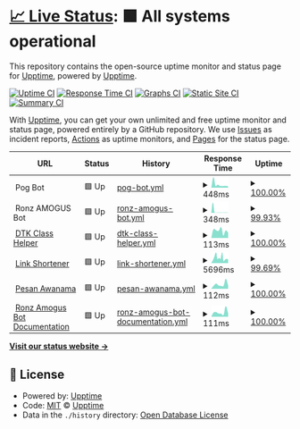 # [📈 Live Status](https://upptime.github.io/upptime): <!--live status--> **🟩 All systems operational**

This repository contains the open-source uptime monitor and status page for [Upptime](https://upptime.js.org), powered by [Upptime](https://github.com/upptime/upptime).

[![Uptime CI](https://github.com/lordronz/status/workflows/Uptime%20CI/badge.svg)](https://github.com/lordronz/status/actions?query=workflow%3A%22Uptime+CI%22)
[![Response Time CI](https://github.com/lordronz/status/workflows/Response%20Time%20CI/badge.svg)](https://github.com/lordronz/status/actions?query=workflow%3A%22Response+Time+CI%22)
[![Graphs CI](https://github.com/lordronz/status/workflows/Graphs%20CI/badge.svg)](https://github.com/lordronz/status/actions?query=workflow%3A%22Graphs+CI%22)
[![Static Site CI](https://github.com/lordronz/status/workflows/Static%20Site%20CI/badge.svg)](https://github.com/lordronz/status/actions?query=workflow%3A%22Static+Site+CI%22)
[![Summary CI](https://github.com/lordronz/status/workflows/Summary%20CI/badge.svg)](https://github.com/lordronz/status/actions?query=workflow%3A%22Summary+CI%22)

With [Upptime](https://upptime.js.org), you can get your own unlimited and free uptime monitor and status page, powered entirely by a GitHub repository. We use [Issues](https://github.com/upptime/upptime/issues) as incident reports, [Actions](https://github.com/lordronz/status/actions) as uptime monitors, and [Pages](https://upptime.github.io/upptime) for the status page.

<!--start: status pages-->
<!-- This summary is generated by Upptime (https://github.com/upptime/upptime) -->
<!-- Do not edit this manually, your changes will be overwritten -->
<!-- prettier-ignore -->
| URL | Status | History | Response Time | Uptime |
| --- | ------ | ------- | ------------- | ------ |
| <img alt="" src="https://icons.duckduckgo.com/ip3/null.ico" height="13"> Pog Bot | 🟩 Up | [pog-bot.yml](https://github.com/LordRonz/status/commits/HEAD/history/pog-bot.yml) | <details><summary><img alt="Response time graph" src="./graphs/pog-bot/response-time-week.png" height="20"> 448ms</summary><br><a href="https://lordronz.github.io/status/history/pog-bot"><img alt="Response time 2341" src="https://img.shields.io/endpoint?url=https%3A%2F%2Fraw.githubusercontent.com%2FLordRonz%2Fstatus%2FHEAD%2Fapi%2Fpog-bot%2Fresponse-time.json"></a><br><a href="https://lordronz.github.io/status/history/pog-bot"><img alt="24-hour response time 197" src="https://img.shields.io/endpoint?url=https%3A%2F%2Fraw.githubusercontent.com%2FLordRonz%2Fstatus%2FHEAD%2Fapi%2Fpog-bot%2Fresponse-time-day.json"></a><br><a href="https://lordronz.github.io/status/history/pog-bot"><img alt="7-day response time 448" src="https://img.shields.io/endpoint?url=https%3A%2F%2Fraw.githubusercontent.com%2FLordRonz%2Fstatus%2FHEAD%2Fapi%2Fpog-bot%2Fresponse-time-week.json"></a><br><a href="https://lordronz.github.io/status/history/pog-bot"><img alt="30-day response time 1563" src="https://img.shields.io/endpoint?url=https%3A%2F%2Fraw.githubusercontent.com%2FLordRonz%2Fstatus%2FHEAD%2Fapi%2Fpog-bot%2Fresponse-time-month.json"></a><br><a href="https://lordronz.github.io/status/history/pog-bot"><img alt="1-year response time 2341" src="https://img.shields.io/endpoint?url=https%3A%2F%2Fraw.githubusercontent.com%2FLordRonz%2Fstatus%2FHEAD%2Fapi%2Fpog-bot%2Fresponse-time-year.json"></a></details> | <details><summary><a href="https://lordronz.github.io/status/history/pog-bot">100.00%</a></summary><a href="https://lordronz.github.io/status/history/pog-bot"><img alt="All-time uptime 99.32%" src="https://img.shields.io/endpoint?url=https%3A%2F%2Fraw.githubusercontent.com%2FLordRonz%2Fstatus%2FHEAD%2Fapi%2Fpog-bot%2Fuptime.json"></a><br><a href="https://lordronz.github.io/status/history/pog-bot"><img alt="24-hour uptime 100.00%" src="https://img.shields.io/endpoint?url=https%3A%2F%2Fraw.githubusercontent.com%2FLordRonz%2Fstatus%2FHEAD%2Fapi%2Fpog-bot%2Fuptime-day.json"></a><br><a href="https://lordronz.github.io/status/history/pog-bot"><img alt="7-day uptime 100.00%" src="https://img.shields.io/endpoint?url=https%3A%2F%2Fraw.githubusercontent.com%2FLordRonz%2Fstatus%2FHEAD%2Fapi%2Fpog-bot%2Fuptime-week.json"></a><br><a href="https://lordronz.github.io/status/history/pog-bot"><img alt="30-day uptime 98.92%" src="https://img.shields.io/endpoint?url=https%3A%2F%2Fraw.githubusercontent.com%2FLordRonz%2Fstatus%2FHEAD%2Fapi%2Fpog-bot%2Fuptime-month.json"></a><br><a href="https://lordronz.github.io/status/history/pog-bot"><img alt="1-year uptime 99.32%" src="https://img.shields.io/endpoint?url=https%3A%2F%2Fraw.githubusercontent.com%2FLordRonz%2Fstatus%2FHEAD%2Fapi%2Fpog-bot%2Fuptime-year.json"></a></details>
| <img alt="" src="https://ronz-amogus.vercel.app/favicon.ico" height="13"> Ronz AMOGUS Bot | 🟩 Up | [ronz-amogus-bot.yml](https://github.com/LordRonz/status/commits/HEAD/history/ronz-amogus-bot.yml) | <details><summary><img alt="Response time graph" src="./graphs/ronz-amogus-bot/response-time-week.png" height="20"> 348ms</summary><br><a href="https://lordronz.github.io/status/history/ronz-amogus-bot"><img alt="Response time 1671" src="https://img.shields.io/endpoint?url=https%3A%2F%2Fraw.githubusercontent.com%2FLordRonz%2Fstatus%2FHEAD%2Fapi%2Fronz-amogus-bot%2Fresponse-time.json"></a><br><a href="https://lordronz.github.io/status/history/ronz-amogus-bot"><img alt="24-hour response time 397" src="https://img.shields.io/endpoint?url=https%3A%2F%2Fraw.githubusercontent.com%2FLordRonz%2Fstatus%2FHEAD%2Fapi%2Fronz-amogus-bot%2Fresponse-time-day.json"></a><br><a href="https://lordronz.github.io/status/history/ronz-amogus-bot"><img alt="7-day response time 348" src="https://img.shields.io/endpoint?url=https%3A%2F%2Fraw.githubusercontent.com%2FLordRonz%2Fstatus%2FHEAD%2Fapi%2Fronz-amogus-bot%2Fresponse-time-week.json"></a><br><a href="https://lordronz.github.io/status/history/ronz-amogus-bot"><img alt="30-day response time 1074" src="https://img.shields.io/endpoint?url=https%3A%2F%2Fraw.githubusercontent.com%2FLordRonz%2Fstatus%2FHEAD%2Fapi%2Fronz-amogus-bot%2Fresponse-time-month.json"></a><br><a href="https://lordronz.github.io/status/history/ronz-amogus-bot"><img alt="1-year response time 1671" src="https://img.shields.io/endpoint?url=https%3A%2F%2Fraw.githubusercontent.com%2FLordRonz%2Fstatus%2FHEAD%2Fapi%2Fronz-amogus-bot%2Fresponse-time-year.json"></a></details> | <details><summary><a href="https://lordronz.github.io/status/history/ronz-amogus-bot">99.93%</a></summary><a href="https://lordronz.github.io/status/history/ronz-amogus-bot"><img alt="All-time uptime 99.45%" src="https://img.shields.io/endpoint?url=https%3A%2F%2Fraw.githubusercontent.com%2FLordRonz%2Fstatus%2FHEAD%2Fapi%2Fronz-amogus-bot%2Fuptime.json"></a><br><a href="https://lordronz.github.io/status/history/ronz-amogus-bot"><img alt="24-hour uptime 99.49%" src="https://img.shields.io/endpoint?url=https%3A%2F%2Fraw.githubusercontent.com%2FLordRonz%2Fstatus%2FHEAD%2Fapi%2Fronz-amogus-bot%2Fuptime-day.json"></a><br><a href="https://lordronz.github.io/status/history/ronz-amogus-bot"><img alt="7-day uptime 99.93%" src="https://img.shields.io/endpoint?url=https%3A%2F%2Fraw.githubusercontent.com%2FLordRonz%2Fstatus%2FHEAD%2Fapi%2Fronz-amogus-bot%2Fuptime-week.json"></a><br><a href="https://lordronz.github.io/status/history/ronz-amogus-bot"><img alt="30-day uptime 98.73%" src="https://img.shields.io/endpoint?url=https%3A%2F%2Fraw.githubusercontent.com%2FLordRonz%2Fstatus%2FHEAD%2Fapi%2Fronz-amogus-bot%2Fuptime-month.json"></a><br><a href="https://lordronz.github.io/status/history/ronz-amogus-bot"><img alt="1-year uptime 99.45%" src="https://img.shields.io/endpoint?url=https%3A%2F%2Fraw.githubusercontent.com%2FLordRonz%2Fstatus%2FHEAD%2Fapi%2Fronz-amogus-bot%2Fuptime-year.json"></a></details>
| <img alt="" src="https://dtk-class.vercel.app/favicon.ico" height="13"> [DTK Class Helper](https://dtk-class.vercel.app) | 🟩 Up | [dtk-class-helper.yml](https://github.com/LordRonz/status/commits/HEAD/history/dtk-class-helper.yml) | <details><summary><img alt="Response time graph" src="./graphs/dtk-class-helper/response-time-week.png" height="20"> 113ms</summary><br><a href="https://lordronz.github.io/status/history/dtk-class-helper"><img alt="Response time 163" src="https://img.shields.io/endpoint?url=https%3A%2F%2Fraw.githubusercontent.com%2FLordRonz%2Fstatus%2FHEAD%2Fapi%2Fdtk-class-helper%2Fresponse-time.json"></a><br><a href="https://lordronz.github.io/status/history/dtk-class-helper"><img alt="24-hour response time 85" src="https://img.shields.io/endpoint?url=https%3A%2F%2Fraw.githubusercontent.com%2FLordRonz%2Fstatus%2FHEAD%2Fapi%2Fdtk-class-helper%2Fresponse-time-day.json"></a><br><a href="https://lordronz.github.io/status/history/dtk-class-helper"><img alt="7-day response time 113" src="https://img.shields.io/endpoint?url=https%3A%2F%2Fraw.githubusercontent.com%2FLordRonz%2Fstatus%2FHEAD%2Fapi%2Fdtk-class-helper%2Fresponse-time-week.json"></a><br><a href="https://lordronz.github.io/status/history/dtk-class-helper"><img alt="30-day response time 134" src="https://img.shields.io/endpoint?url=https%3A%2F%2Fraw.githubusercontent.com%2FLordRonz%2Fstatus%2FHEAD%2Fapi%2Fdtk-class-helper%2Fresponse-time-month.json"></a><br><a href="https://lordronz.github.io/status/history/dtk-class-helper"><img alt="1-year response time 163" src="https://img.shields.io/endpoint?url=https%3A%2F%2Fraw.githubusercontent.com%2FLordRonz%2Fstatus%2FHEAD%2Fapi%2Fdtk-class-helper%2Fresponse-time-year.json"></a></details> | <details><summary><a href="https://lordronz.github.io/status/history/dtk-class-helper">100.00%</a></summary><a href="https://lordronz.github.io/status/history/dtk-class-helper"><img alt="All-time uptime 100.00%" src="https://img.shields.io/endpoint?url=https%3A%2F%2Fraw.githubusercontent.com%2FLordRonz%2Fstatus%2FHEAD%2Fapi%2Fdtk-class-helper%2Fuptime.json"></a><br><a href="https://lordronz.github.io/status/history/dtk-class-helper"><img alt="24-hour uptime 100.00%" src="https://img.shields.io/endpoint?url=https%3A%2F%2Fraw.githubusercontent.com%2FLordRonz%2Fstatus%2FHEAD%2Fapi%2Fdtk-class-helper%2Fuptime-day.json"></a><br><a href="https://lordronz.github.io/status/history/dtk-class-helper"><img alt="7-day uptime 100.00%" src="https://img.shields.io/endpoint?url=https%3A%2F%2Fraw.githubusercontent.com%2FLordRonz%2Fstatus%2FHEAD%2Fapi%2Fdtk-class-helper%2Fuptime-week.json"></a><br><a href="https://lordronz.github.io/status/history/dtk-class-helper"><img alt="30-day uptime 100.00%" src="https://img.shields.io/endpoint?url=https%3A%2F%2Fraw.githubusercontent.com%2FLordRonz%2Fstatus%2FHEAD%2Fapi%2Fdtk-class-helper%2Fuptime-month.json"></a><br><a href="https://lordronz.github.io/status/history/dtk-class-helper"><img alt="1-year uptime 100.00%" src="https://img.shields.io/endpoint?url=https%3A%2F%2Fraw.githubusercontent.com%2FLordRonz%2Fstatus%2FHEAD%2Fapi%2Fdtk-class-helper%2Fuptime-year.json"></a></details>
| <img alt="" src="https://lr-link.vercel.app/favicon.ico" height="13"> [Link Shortener](https://lr-link.vercel.app) | 🟩 Up | [link-shortener.yml](https://github.com/LordRonz/status/commits/HEAD/history/link-shortener.yml) | <details><summary><img alt="Response time graph" src="./graphs/link-shortener/response-time-week.png" height="20"> 5696ms</summary><br><a href="https://lordronz.github.io/status/history/link-shortener"><img alt="Response time 2767" src="https://img.shields.io/endpoint?url=https%3A%2F%2Fraw.githubusercontent.com%2FLordRonz%2Fstatus%2FHEAD%2Fapi%2Flink-shortener%2Fresponse-time.json"></a><br><a href="https://lordronz.github.io/status/history/link-shortener"><img alt="24-hour response time 6205" src="https://img.shields.io/endpoint?url=https%3A%2F%2Fraw.githubusercontent.com%2FLordRonz%2Fstatus%2FHEAD%2Fapi%2Flink-shortener%2Fresponse-time-day.json"></a><br><a href="https://lordronz.github.io/status/history/link-shortener"><img alt="7-day response time 5696" src="https://img.shields.io/endpoint?url=https%3A%2F%2Fraw.githubusercontent.com%2FLordRonz%2Fstatus%2FHEAD%2Fapi%2Flink-shortener%2Fresponse-time-week.json"></a><br><a href="https://lordronz.github.io/status/history/link-shortener"><img alt="30-day response time 5403" src="https://img.shields.io/endpoint?url=https%3A%2F%2Fraw.githubusercontent.com%2FLordRonz%2Fstatus%2FHEAD%2Fapi%2Flink-shortener%2Fresponse-time-month.json"></a><br><a href="https://lordronz.github.io/status/history/link-shortener"><img alt="1-year response time 2767" src="https://img.shields.io/endpoint?url=https%3A%2F%2Fraw.githubusercontent.com%2FLordRonz%2Fstatus%2FHEAD%2Fapi%2Flink-shortener%2Fresponse-time-year.json"></a></details> | <details><summary><a href="https://lordronz.github.io/status/history/link-shortener">99.69%</a></summary><a href="https://lordronz.github.io/status/history/link-shortener"><img alt="All-time uptime 99.92%" src="https://img.shields.io/endpoint?url=https%3A%2F%2Fraw.githubusercontent.com%2FLordRonz%2Fstatus%2FHEAD%2Fapi%2Flink-shortener%2Fuptime.json"></a><br><a href="https://lordronz.github.io/status/history/link-shortener"><img alt="24-hour uptime 98.95%" src="https://img.shields.io/endpoint?url=https%3A%2F%2Fraw.githubusercontent.com%2FLordRonz%2Fstatus%2FHEAD%2Fapi%2Flink-shortener%2Fuptime-day.json"></a><br><a href="https://lordronz.github.io/status/history/link-shortener"><img alt="7-day uptime 99.69%" src="https://img.shields.io/endpoint?url=https%3A%2F%2Fraw.githubusercontent.com%2FLordRonz%2Fstatus%2FHEAD%2Fapi%2Flink-shortener%2Fuptime-week.json"></a><br><a href="https://lordronz.github.io/status/history/link-shortener"><img alt="30-day uptime 99.89%" src="https://img.shields.io/endpoint?url=https%3A%2F%2Fraw.githubusercontent.com%2FLordRonz%2Fstatus%2FHEAD%2Fapi%2Flink-shortener%2Fuptime-month.json"></a><br><a href="https://lordronz.github.io/status/history/link-shortener"><img alt="1-year uptime 99.92%" src="https://img.shields.io/endpoint?url=https%3A%2F%2Fraw.githubusercontent.com%2FLordRonz%2Fstatus%2FHEAD%2Fapi%2Flink-shortener%2Fuptime-year.json"></a></details>
| <img alt="" src="https://lr-anon.vercel.app/favicon.ico" height="13"> [Pesan Awanama](https://lr-anon.vercel.app) | 🟩 Up | [pesan-awanama.yml](https://github.com/LordRonz/status/commits/HEAD/history/pesan-awanama.yml) | <details><summary><img alt="Response time graph" src="./graphs/pesan-awanama/response-time-week.png" height="20"> 112ms</summary><br><a href="https://lordronz.github.io/status/history/pesan-awanama"><img alt="Response time 207" src="https://img.shields.io/endpoint?url=https%3A%2F%2Fraw.githubusercontent.com%2FLordRonz%2Fstatus%2FHEAD%2Fapi%2Fpesan-awanama%2Fresponse-time.json"></a><br><a href="https://lordronz.github.io/status/history/pesan-awanama"><img alt="24-hour response time 82" src="https://img.shields.io/endpoint?url=https%3A%2F%2Fraw.githubusercontent.com%2FLordRonz%2Fstatus%2FHEAD%2Fapi%2Fpesan-awanama%2Fresponse-time-day.json"></a><br><a href="https://lordronz.github.io/status/history/pesan-awanama"><img alt="7-day response time 112" src="https://img.shields.io/endpoint?url=https%3A%2F%2Fraw.githubusercontent.com%2FLordRonz%2Fstatus%2FHEAD%2Fapi%2Fpesan-awanama%2Fresponse-time-week.json"></a><br><a href="https://lordronz.github.io/status/history/pesan-awanama"><img alt="30-day response time 130" src="https://img.shields.io/endpoint?url=https%3A%2F%2Fraw.githubusercontent.com%2FLordRonz%2Fstatus%2FHEAD%2Fapi%2Fpesan-awanama%2Fresponse-time-month.json"></a><br><a href="https://lordronz.github.io/status/history/pesan-awanama"><img alt="1-year response time 207" src="https://img.shields.io/endpoint?url=https%3A%2F%2Fraw.githubusercontent.com%2FLordRonz%2Fstatus%2FHEAD%2Fapi%2Fpesan-awanama%2Fresponse-time-year.json"></a></details> | <details><summary><a href="https://lordronz.github.io/status/history/pesan-awanama">100.00%</a></summary><a href="https://lordronz.github.io/status/history/pesan-awanama"><img alt="All-time uptime 99.98%" src="https://img.shields.io/endpoint?url=https%3A%2F%2Fraw.githubusercontent.com%2FLordRonz%2Fstatus%2FHEAD%2Fapi%2Fpesan-awanama%2Fuptime.json"></a><br><a href="https://lordronz.github.io/status/history/pesan-awanama"><img alt="24-hour uptime 100.00%" src="https://img.shields.io/endpoint?url=https%3A%2F%2Fraw.githubusercontent.com%2FLordRonz%2Fstatus%2FHEAD%2Fapi%2Fpesan-awanama%2Fuptime-day.json"></a><br><a href="https://lordronz.github.io/status/history/pesan-awanama"><img alt="7-day uptime 100.00%" src="https://img.shields.io/endpoint?url=https%3A%2F%2Fraw.githubusercontent.com%2FLordRonz%2Fstatus%2FHEAD%2Fapi%2Fpesan-awanama%2Fuptime-week.json"></a><br><a href="https://lordronz.github.io/status/history/pesan-awanama"><img alt="30-day uptime 100.00%" src="https://img.shields.io/endpoint?url=https%3A%2F%2Fraw.githubusercontent.com%2FLordRonz%2Fstatus%2FHEAD%2Fapi%2Fpesan-awanama%2Fuptime-month.json"></a><br><a href="https://lordronz.github.io/status/history/pesan-awanama"><img alt="1-year uptime 99.98%" src="https://img.shields.io/endpoint?url=https%3A%2F%2Fraw.githubusercontent.com%2FLordRonz%2Fstatus%2FHEAD%2Fapi%2Fpesan-awanama%2Fuptime-year.json"></a></details>
| <img alt="" src="https://ronz-amogus.vercel.app/favicon.ico" height="13"> [Ronz Amogus Bot Documentation](https://ronz-amogus.vercel.app) | 🟩 Up | [ronz-amogus-bot-documentation.yml](https://github.com/LordRonz/status/commits/HEAD/history/ronz-amogus-bot-documentation.yml) | <details><summary><img alt="Response time graph" src="./graphs/ronz-amogus-bot-documentation/response-time-week.png" height="20"> 111ms</summary><br><a href="https://lordronz.github.io/status/history/ronz-amogus-bot-documentation"><img alt="Response time 137" src="https://img.shields.io/endpoint?url=https%3A%2F%2Fraw.githubusercontent.com%2FLordRonz%2Fstatus%2FHEAD%2Fapi%2Fronz-amogus-bot-documentation%2Fresponse-time.json"></a><br><a href="https://lordronz.github.io/status/history/ronz-amogus-bot-documentation"><img alt="24-hour response time 79" src="https://img.shields.io/endpoint?url=https%3A%2F%2Fraw.githubusercontent.com%2FLordRonz%2Fstatus%2FHEAD%2Fapi%2Fronz-amogus-bot-documentation%2Fresponse-time-day.json"></a><br><a href="https://lordronz.github.io/status/history/ronz-amogus-bot-documentation"><img alt="7-day response time 111" src="https://img.shields.io/endpoint?url=https%3A%2F%2Fraw.githubusercontent.com%2FLordRonz%2Fstatus%2FHEAD%2Fapi%2Fronz-amogus-bot-documentation%2Fresponse-time-week.json"></a><br><a href="https://lordronz.github.io/status/history/ronz-amogus-bot-documentation"><img alt="30-day response time 178" src="https://img.shields.io/endpoint?url=https%3A%2F%2Fraw.githubusercontent.com%2FLordRonz%2Fstatus%2FHEAD%2Fapi%2Fronz-amogus-bot-documentation%2Fresponse-time-month.json"></a><br><a href="https://lordronz.github.io/status/history/ronz-amogus-bot-documentation"><img alt="1-year response time 137" src="https://img.shields.io/endpoint?url=https%3A%2F%2Fraw.githubusercontent.com%2FLordRonz%2Fstatus%2FHEAD%2Fapi%2Fronz-amogus-bot-documentation%2Fresponse-time-year.json"></a></details> | <details><summary><a href="https://lordronz.github.io/status/history/ronz-amogus-bot-documentation">100.00%</a></summary><a href="https://lordronz.github.io/status/history/ronz-amogus-bot-documentation"><img alt="All-time uptime 98.91%" src="https://img.shields.io/endpoint?url=https%3A%2F%2Fraw.githubusercontent.com%2FLordRonz%2Fstatus%2FHEAD%2Fapi%2Fronz-amogus-bot-documentation%2Fuptime.json"></a><br><a href="https://lordronz.github.io/status/history/ronz-amogus-bot-documentation"><img alt="24-hour uptime 100.00%" src="https://img.shields.io/endpoint?url=https%3A%2F%2Fraw.githubusercontent.com%2FLordRonz%2Fstatus%2FHEAD%2Fapi%2Fronz-amogus-bot-documentation%2Fuptime-day.json"></a><br><a href="https://lordronz.github.io/status/history/ronz-amogus-bot-documentation"><img alt="7-day uptime 100.00%" src="https://img.shields.io/endpoint?url=https%3A%2F%2Fraw.githubusercontent.com%2FLordRonz%2Fstatus%2FHEAD%2Fapi%2Fronz-amogus-bot-documentation%2Fuptime-week.json"></a><br><a href="https://lordronz.github.io/status/history/ronz-amogus-bot-documentation"><img alt="30-day uptime 100.00%" src="https://img.shields.io/endpoint?url=https%3A%2F%2Fraw.githubusercontent.com%2FLordRonz%2Fstatus%2FHEAD%2Fapi%2Fronz-amogus-bot-documentation%2Fuptime-month.json"></a><br><a href="https://lordronz.github.io/status/history/ronz-amogus-bot-documentation"><img alt="1-year uptime 98.91%" src="https://img.shields.io/endpoint?url=https%3A%2F%2Fraw.githubusercontent.com%2FLordRonz%2Fstatus%2FHEAD%2Fapi%2Fronz-amogus-bot-documentation%2Fuptime-year.json"></a></details>

<!--end: status pages-->

[**Visit our status website →**](https://lordronz.github.io/status)

## 📄 License

- Powered by: [Upptime](https://github.com/upptime/upptime)
- Code: [MIT](./LICENSE) © [Upptime](https://upptime.js.org)
- Data in the `./history` directory: [Open Database License](https://opendatacommons.org/licenses/odbl/1-0/)
